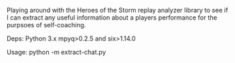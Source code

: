 Playing around with the Heroes of the Storm replay analyzer library to see if I can extract any useful information about a players performance for the purpsoes of self-coaching.

Deps:
	Python 3.x
	mpyq>0.2.5 and six>1.14.0

Usage:
	python -m extract-chat.py <replay> 

